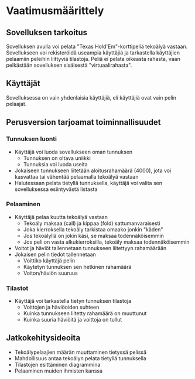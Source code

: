 # Vaatimusmäärittely

## Sovelluksen tarkoitus

Sovelluksen avulla voi pelata "Texas Hold'Em"-korttipeliä tekoälyä vastaan. Sovellukseen voi rekisteröidä useampia käyttäjiä ja tarkastella käyttäjien pelaamiin peleihin liittyviä tilastoja. Peliä ei pelata oikeasta rahasta, vaan pelkästään sovelluksen sisäisestä "virtuaalirahasta".

## Käyttäjät

Sovelluksessa on vain yhdenlaisia käyttäjiä, eli käyttäjiä ovat vain pelin pelaajat.

## Perusversion tarjoamat toiminnallisuudet

### Tunnuksen luonti

- Käyttäjä voi luoda sovellukseen oman tunnuksen
  - Tunnuksen on oltava uniikki
  - Tunnuksia voi luoda useita
- Jokaiseen tunnukseen liitetään aloitusrahamäärä (4000), jota voi kasvattaa tai vähentää pelaamalla tekoälyä vastaan
- Halutessaan pelata tietyllä tunnuksella, käyttäjä voi valita sen sovelluksessa esiintyvästä listasta

### Pelaaminen

- Käyttäjä pelaa kuutta tekoälyä vastaan
  - Tekoäly maksaa (call) ja kippaa (fold) sattumanvaraisesti 
  - Joka kierroksella tekoäly tarkistaa omaako jonkin "käden"
  - Jos tekoälyllä on jokin käsi, se maksaa todennäköisemmin
  - Jos peli on vasta alkukierroksilla, tekoäly maksaa todennäköisemmin
- Voitot ja häviöt tallennetaan tunnukseen liitettyyn rahamäärään
- Jokaisen pelin tiedot tallennetaan
  - Voittiko käyttäjä pelin
  - Käytetyn tunnuksen sen hetkinen rahamäärä
  - Voiton/häviön suuruus

### Tilastot

- Käyttäjä voi tarkastella tietyn tunnuksen tilastoja
  - Voittojen ja häviöoiden suhteen
  - Kuinka tunnukseen liitetty rahamäärä on muuttunut
  - Kuinka suuria häviöitä ja voittoja on tullut

## Jatkokehitysideoita

- Tekoälypelaajien määrän muuttaminen tietyssä pelissä
- Mahdollisuus antaa tekoälyn pelata tietyllä tunnuksella
- Tilastojen esittäminen diagrammina
- Pelaaminen muiden ihmisten kanssa


